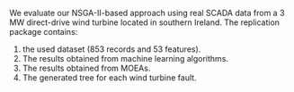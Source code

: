 We evaluate our NSGA-II-based approach using real SCADA data from a 3 MW direct-drive wind turbine located in southern Ireland.
The replication package contains:

1.  the used dataset  (853 records and 53 features).
2.  The results obtained from machine learning algorithms.
3.  The results obtained from MOEAs.
4.  The generated tree for each wind turbine fault.

